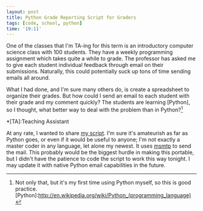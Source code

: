 ```yaml
---
layout: post
title: Python Grade Reporting Script for Graders
tags: [code, school, python]
time: '19:11'
---
```


One of the classes that I'm TA-ing for this term is an introductory computer science class with 100 students.  They have a weekly programming assignment which takes quite a while to grade.  The professor has asked me to give each student individual feedback through email on their submissions.  Naturally, this could potentially suck up tons of time sending emails all around.

What I had done, and I'm sure many others do, is create a spreadsheet to organize their grades.  But how could I send an email to each student with their grade and my comment quickly?  The students are learning [Python], so I thought, what better way to deal with the problem than in Python?[^1]

*[TA]:Teaching Assistant
[^1]: Not only that, but it's my first time using Python myself, so this is good practice.
[Python]:http://en.wikipedia.org/wiki/Python_(programming_language)

At any rate, I wanted to share [my script].  I'm sure it's amateurish as far as Python goes, or even if it would be useful to anyone; I'm not exactly a master coder in any language, let alone my newest.  It uses [msmtp] to send the mail.  This probably would be the biggest hurdle in making this portable, but I didn't have the patience to code the script to work this way tonight.  I may update it with native Python email capabilities in the future.

[my script]:http://code.the-graham.com/report_grades/tree/report_grades.py
[msmtp]:http://msmtp.sourceforge.net/

